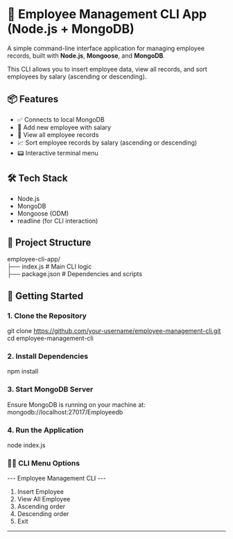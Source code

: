 # 👔 Employee Management CLI App (Node.js + MongoDB)

A simple command-line interface application for managing employee records, built with **Node.js**, **Mongoose**, and **MongoDB**.

This CLI allows you to insert employee data, view all records, and sort employees by salary (ascending or descending).

## 📦 Features

- ✅ Connects to local MongoDB
- 👤 Add new employee with salary
- 📄 View all employee records
- 📈 Sort employee records by salary (ascending or descending)
- 📟 Interactive terminal menu

## 🛠️ Tech Stack

- Node.js
- MongoDB
- Mongoose (ODM)
- readline (for CLI interaction)

## 📁 Project Structure
employee-cli-app/ <br />
├── index.js # Main CLI logic <br />
├── package.json # Dependencies and scripts <br />

## 🚀 Getting Started

### 1. Clone the Repository

git clone https://github.com/your-username/employee-management-cli.git
cd employee-management-cli

### 2. Install Dependencies

npm install

### 3. Start MongoDB Server

Ensure MongoDB is running on your machine at: mongodb://localhost:27017/Employeedb

### 4. Run the Application
node index.js

### 🧑‍💻 CLI Menu Options

--- Employee Management CLI ---<br />
1. Insert Employee
2. View All Employee
3. Ascending order    
4. Descending order    
5. Exit
-------------------------------
